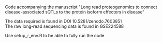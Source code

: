 Code accompanying the manuscript "Long read proteogenomics to connect disease-associated sQTLs to the protein isoform effectors in disease"

The data required is found in DOI 10.5281/zenodo.7603851 <br>
The raw long-read sequencing data is found in GSE224588

Use setup_r_env.R to be able to fully run the code
